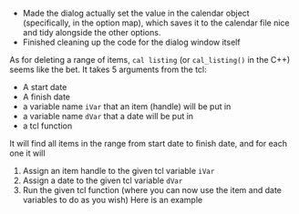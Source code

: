 - Made the dialog actually set the value in the calendar object (specifically, in the option map), which saves it to the calendar file nice and tidy alongside the other options.
- Finished cleaning up the code for the dialog window itself

As for deleting a range of items, `cal listing` (or `cal_listing()` in the C++) seems like the bet. It takes 5 arguments from the tcl:
- A start date
- A finish date
- a variable name `iVar` that an item (handle) will be put in
- a variable name `dVar` that a date will be put in
- a tcl function

 It will find all items in the range from start date to finish date, and for each one it will
1. Assign an item handle to the given tcl variable `iVar`
2. Assign a date to the given tcl variable `dVar`
3. Run the given tcl function (where you can now use the item and date variables to do as you wish)
Here is an example